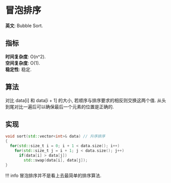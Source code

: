 # 冒泡排序

**英文**: Bubble Sort.  

## 指标

**时间复杂度**: O(n^2).  
**空间复杂度**: O(1).  
**稳定性**: 稳定.  

## 算法

对比 data[i] 和 data[i + 1] 的大小, 若顺序与排序要求的相反则交换这两个值. 从头到尾对比一遍后可以确保最后一个元素的位置是正确的.  

## 实现

```cpp
void sort(std::vector<int>& data) // 升序排序
{
  for(std::size_t i = 0; i + 1 < data.size(); i++)
    for(std::size_t j = i + 1; j < data.size(); j++)
      if(data[i] > data[j])
        std::swap(data[i], data[j]);
}
```

!!! info
    冒泡排序并不是看上去最简单的排序算法.  
